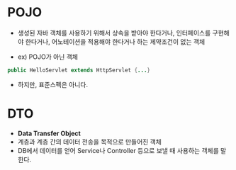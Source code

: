 # POJO
- 생성된 자바 객체를 사용하기 위해서 상속을 받아야 한다거나, 인터페이스를 구현해야 한다거나, 어노테이션을 적용해야 한다거나 하는 제약조건이 없는 객체

- ex) POJO가 아닌 객체 
```java
public HelloServlet extends HttpServlet {...}
```

- 하지만, 표준스펙은 아니다.

# DTO
- **Data Transfer Object**
- 계층과 계층 간의 데이터 전송을 목적으로 만들어진 객체
- DB에서 데이터를 얻어 Service나 Controller 등으로 보낼 때 사용하는 객체를 말한다.
